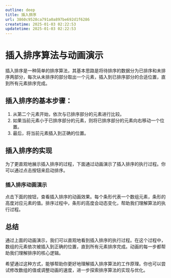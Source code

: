 ```yaml
---
outline: deep
title: 插入排序
url: 3860c9528ca791a0a897be692d1f6286
createtime: 2025-01-03 02:22:53
updatetime: 2025-01-03 02:22:53
---
```


<script setup>
import InsertSort from '@/components/cs/algorithms/InsertSort.vue'
</script>

# 插入排序算法与动画演示

插入排序是一种简单的排序算法，其基本思路是将待排序的数据分为已排序和未排序两部分，每次从未排序的部分取出一个元素，插入到已排序部分的合适位置，直到所有元素排序完成。

## 插入排序的基本步骤：

1. 从第二个元素开始，依次与已排序部分的元素进行比较。
2. 如果当前元素小于已排序部分的元素，则将已排序部分的元素向右移动一个位置。
3. 最后，将当前元素插入到正确的位置。

## 插入排序的实现

为了更直观地展示插入排序的过程，下面通过动画演示了插入排序的执行过程。你可以通过点击按钮来启动排序。

### 插入排序动画演示

点击下面的按钮，查看插入排序的动画效果。每个条形代表一个数组元素，条形的高度对应元素的值。排序过程中，条形的高度会动态变化，帮助我们理解算法的执行过程。

<InsertSort />

## 总结

通过上面的动画演示，我们可以直观地看到插入排序的执行过程。在这个过程中，数组的元素依次被插入到正确的位置，直到所有元素排序完成。动画的每一步都帮助我们理解排序的核心逻辑。

希望通过这种方式，能够帮助你更好地理解插入排序算法的工作原理。你也可以尝试修改数组的值或调整动画的速度，进一步探索排序算法的实现与优化。

